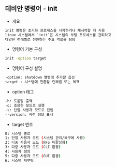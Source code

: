 ## 데비안 명령어 - init

- 개요
```txt
init 명령은 초기화 프로세스를 시작하거나 재시작할 때 사용
linux 시스템에서 `init`은 시스템의 부팅 프로세스를 관리하고
다양한 런레벨로 전환하는 주요 역할을 당담
```

- 명령어 기본 구성
```bash
init -option target
```

- 명령어 구성 설명
```bash
-option: shutdown 명령에 추가할 옵션
target : 시스템에 전환할 런레벨 또는 목표
```

- option 태그
```bash
-h: 도움말 출력
-q: 조용한 모드로 실행
-s: 단일 사용자 모드로 진입
--version: 버전 정보 표시
```

- target 번호
```bash
0: 시스템 종료
1: 단일 사용자 모드 (시스템 관리/복구에 사용)
2: 다중 사용자 모드 (NFS 비활성화)
3: 다중 사용자 모드 (CLI 환경)
4: 사용자 정의
5: 다중 사용자 모드 (GUI 환경)
6: 시스템 재부팅
```
